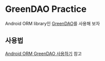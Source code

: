 # GreenDAO Practice

Android ORM library인 [GreenDAO](https://github.com/greenrobot/greenDAO)를 사용해 보자

## 사용법

[Android ORM GreenDAO 사용하기](https://mcauto.github.io/android/2018/01/15/greendao-tutorial/) 참고


